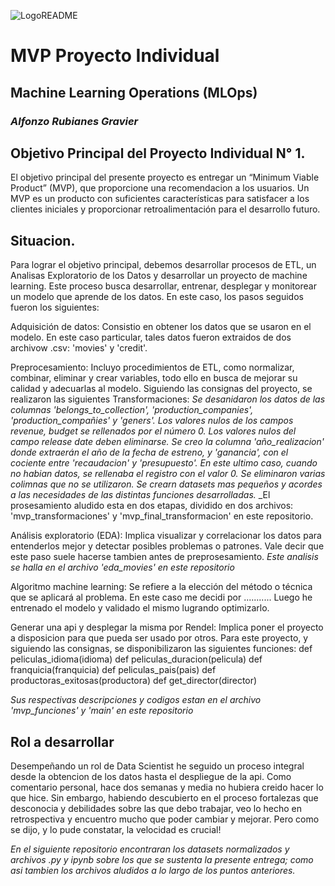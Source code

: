 ![LogoREADME](https://github.com/Fonzorg/MVP_Individual/assets/108815192/c418e5f8-0524-4e7a-83ea-eebd78bc3de3)

# MVP Proyecto Individual
## Machine Learning Operations (MLOps)
### _Alfonzo Rubianes Gravier_

## Objetivo Principal del Proyecto Individual N° 1.

El objetivo principal del presente proyecto es entregar un “Minimum Viable Product” (MVP), que proporcione una recomendacion a los usuarios.
Un MVP es un producto con suficientes características para satisfacer a los clientes iniciales y proporcionar retroalimentación para el desarrollo futuro. 

## Situacion.

Para lograr el objetivo principal, debemos desarrollar procesos de ETL, un Analisas Exploratorio de los Datos y desarrollar un proyecto de machine learning.
Este proceso busca desarrollar, entrenar, desplegar y monitorear un modelo que aprende de los datos. En este caso, los pasos seguidos fueron los siguientes:

Adquisición de datos: Consistio en obtener los datos que se usaron en el modelo.
En este caso particular, tales datos fueron extraidos de dos archivow .csv: 'movies' y 'credit'.

Preprocesamiento: Incluyo procedimientos de ETL, como normalizar, combinar, eliminar y crear variables, todo ello en busca de mejorar su calidad y adecuarlas al modelo.
Siguiendo las consignas del proyecto, se realizaron las siguientes Transformaciones:
 _Se desanidaron los datos de las columnas 'belongs_to_collection', 'production_companies', 'production_compañies' y 'geners'._
 _Los valores nulos de los campos revenue, budget se rellenados por el número 0._
 _Los valores nulos del campo release date deben eliminarse._
 _Se creo la columna 'año_realizacion' donde extraerán el año de la fecha de estreno, y 'ganancia', con el cociente entre 'recaudacion' y 'presupuesto'. En este ultimo caso, cuando no habian datos, se rellenaba el registro con el valor 0._
 _Se eliminaron varias colimnas que no se utilizaron._
 _Se crearn datasets mas pequeños y acordes a las necesidades de las distintas funciones desarrolladas._
_El prosesamiento aludido esta en dos etapas, dividido en dos archivos: 'mvp_transformaciones' y 'mvp_final_transformacion' en este repositorio.

Análisis exploratorio (EDA): Implica visualizar y correlacionar los datos para entenderlos mejor y detectar posibles problemas o patrones. 
Vale decir que este paso suele hacerse tambien antes de preprosesamiento.
_Este analisis se halla en el archivo 'eda_movies' en este repositorio_

Algoritmo machine learning: Se refiere a la elección del método o técnica que se aplicará al problema. 
En este caso me decidi por ........... Luego he entrenado el modelo y validado el mismo lugrando optimizarlo.

Generar una api y desplegar la misma por Rendel: Implica poner el proyecto a disposicion para que pueda ser usado por otros. Para este proyecto, y siguiendo las consignas, se disponibilizaron las siguientes funciones:
def peliculas_idioma(idioma)
def peliculas_duracion(pelicula)
def franquicia(franquicia)
def peliculas_pais(pais)
def productoras_exitosas(productora)
def get_director(director)

_Sus respectivas descripciones y codigos estan en el archivo 'mvp_funciones' y 'main' en este repositorio_

## Rol a desarrollar
Desempeñando un rol de Data Scientist he seguido un proceso integral desde la obtencion de los datos hasta el despliegue de la api. 
Como comentario personal, hace dos semanas y media no hubiera creido hacer lo que hice. Sin embargo, habiendo descubierto en el proceso fortalezas que desconocia y debilidades sobre las que debo trabajar, veo lo hecho en retrospectiva y encuentro mucho que poder cambiar y mejorar. 
Pero como se dijo, y lo pude constatar, la velocidad es crucial!

_En el siguiente repositorio encontraran los datasets normalizados y archivos .py y ipynb sobre los que se sustenta la presente entrega; como asi tambien los archivos aludidos a lo largo de los puntos anteriores._
